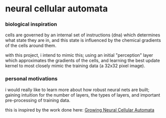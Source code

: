 # neural cellular automata

### biological inspiration
cells are governed by an internal set of instructions (dna) which determines what state they are in, and this state is influenced by the chemical gradients of the cells around them.

with this project, i intend to mimic this; using an initial "perception" layer which approximates the gradients of the cells, and learning the best update kernel to most closely mimic the training data (a 32x32 pixel image).

### personal motivations
i would really like to learn more about how robust neural nets are built; gaining intuition for the number of layers, the types of layers, and important pre-processing of training data. 

this is inspired by the work done here: [Growing Neural Cellular Automata](https://distill.pub/2020/growing-ca/)
